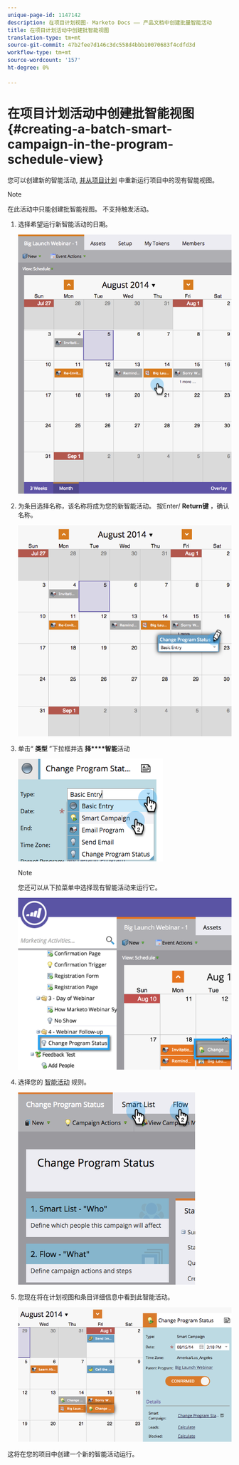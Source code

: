 ```yaml
---
unique-page-id: 1147142
description: 在项目计划视图- Marketo Docs —— 产品文档中创建批量智能活动
title: 在项目计划活动中创建批智能视图
translation-type: tm+mt
source-git-commit: 47b2fee7d146c3dc558d4bbb10070683f4cdfd3d
workflow-type: tm+mt
source-wordcount: '157'
ht-degree: 0%

---
```



# 在项目计划活动中创建批智能视图 {#creating-a-batch-smart-campaign-in-the-program-schedule-view}

您可以创建新的智能活动, [并从项目计划](rerun-a-smart-campaign-in-the-program-schedule-view.md) 中重新运行项目中的现有智能视图。

>[!NOTE]
>
>在此活动中只能创建批智能视图。 不支持触发活动。

1. 选择希望运行新智能活动的日期。

   ![](assets/image2014-9-23-15-3a28-3a20.png)

1. 为条目选择名称，该名称将成为您的新智能活动。 按Enter/ **Return键** ，确认名称。

   ![](assets/image2014-9-23-15-3a28-3a28.png)

1. 单击“ **类型** ”下拉框并选 **择****智能**&#x200B;活动

   ![](assets/typechoose.png)

   >[!NOTE]
   >
   >您还可以从下拉菜单中选择现有智能活动来运行它。

   ![](assets/four.png)

1. 选择您的 [智能活动](../../../../product-docs/core-marketo-concepts/smart-campaigns/creating-a-smart-campaign/create-a-new-smart-campaign.md) 规则。

   ![](assets/changeprogramstatus-hands.png)

1. 您现在将在计划视图和条目详细信息中看到此智能活动。

   ![](assets/image2014-9-23-15-3a29-3a57.png)

这将在您的项目中创建一个新的智能活动运行。
